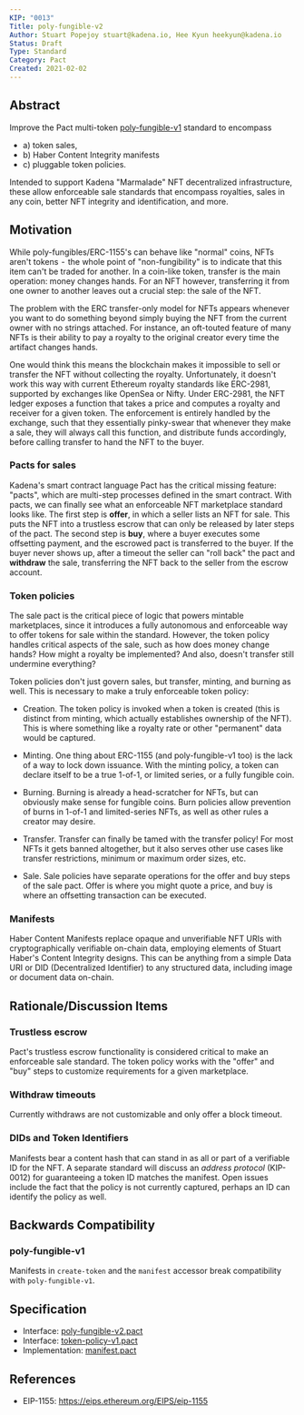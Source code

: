 ```yaml
---
KIP: "0013"
Title: poly-fungible-v2
Author: Stuart Popejoy stuart@kadena.io, Hee Kyun heekyun@kadena.io
Status: Draft
Type: Standard
Category: Pact
Created: 2021-02-02
---
```


## Abstract

Improve the Pact multi-token [poly-fungible-v1](https://github.com/kadena-io/KIPs/blob/master/kuip-0011/kip-0011.md) standard to encompass

- a) token sales,
- b) Haber Content Integrity manifests
- c) pluggable token policies.

Intended to support Kadena "Marmalade" NFT decentralized infrastructure, these allow enforceable sale standards that encompass royalties, sales in any coin, better NFT integrity and identification, and more.

## Motivation

While poly-fungibles/ERC-1155's can behave like "normal" coins, NFTs aren't tokens  -  the whole point of
"non-fungibility" is to indicate that this item can't be traded for another. In a coin-like token,
transfer is the main operation: money changes hands. For an NFT however, transferring it from one owner to another
leaves out a crucial step: the sale of the NFT.

The problem with the ERC transfer-only model for NFTs appears whenever you want to do something beyond simply buying the
NFT from the current owner with no strings attached. For instance, an oft-touted feature of many NFTs is their ability
to pay a royalty to the original creator every time the artifact changes hands.

One would think this means the blockchain makes it impossible to sell or transfer the NFT without collecting the
royalty. Unfortunately, it doesn't work this way with current Ethereum royalty standards like ERC-2981, supported by
exchanges like OpenSea or Nifty.  Under ERC-2981, the NFT ledger exposes a function that takes a price and computes a
royalty and receiver for a given token. The enforcement is entirely handled by the exchange, such that they essentially
pinky-swear that whenever they make a sale, they will always call this function, and distribute funds accordingly,
before calling transfer to hand the NFT to the buyer.

### Pacts for sales

Kadena's smart contract language Pact has the critical missing feature: "pacts", which are multi-step processes defined
in the smart contract. With pacts, we can finally see what an enforceable NFT marketplace standard looks like. The first
step is **offer**, in which a seller lists an NFT for sale. This puts the NFT into a trustless escrow that can only be
released by later steps of the pact. The second step is **buy**, where a buyer executes some offsetting payment, and the
escrowed pact is transferred to the buyer. If the buyer never shows up, after a timeout the seller can "roll back" the
pact and **withdraw** the sale, transferring the NFT back to the seller from the escrow account.

### Token policies

The sale pact is the critical piece of logic that powers mintable marketplaces, since it introduces a fully autonomous
and enforceable way to offer tokens for sale within the standard. However, the token policy handles critical aspects of
the sale, such as how does money change hands? How might a royalty be implemented? And also, doesn't transfer still
undermine everything?

Token policies don't just govern sales, but transfer, minting, and burning as well. This is necessary to make a truly
enforceable token policy:

- Creation. The token policy is invoked when a token is created (this is distinct from minting, which actually
  establishes ownership of the NFT). This is where something like a royalty rate or other "permanent" data would be
  captured.

- Minting. One thing about ERC-1155 (and poly-fungible-v1 too) is the lack of a way to lock down issuance. With the
  minting policy, a token can declare itself to be a true 1-of-1, or limited series, or a fully fungible coin.

- Burning. Burning is already a head-scratcher for NFTs, but can obviously make sense for fungible coins. Burn policies
  allow prevention of burns in 1-of-1 and limited-series NFTs, as well as other rules a creator may desire.

- Transfer. Transfer can finally be tamed with the transfer policy! For most NFTs it gets banned altogether, but it also
  serves other use cases like transfer restrictions, minimum or maximum order sizes, etc.

- Sale. Sale policies have separate operations for the offer and buy steps of the sale pact. Offer is where you might
  quote a price, and buy is where an offsetting transaction can be executed.

### Manifests

Haber Content Manifests replace opaque and unverifiable NFT URIs with cryptographically verifiable on-chain data,
employing elements of Stuart Haber's Content Integrity designs. This can be anything from a simple Data URI or DID
(Decentralized Identifier) to any structured data, including image or document data on-chain.

## Rationale/Discussion Items

### Trustless escrow

Pact's trustless escrow functionality is considered critical to make an enforceable sale standard. The token policy
works with the "offer" and "buy" steps to customize requirements for a given marketplace.

### Withdraw timeouts

Currently withdraws are not customizable and only offer a block timeout.

### DIDs and Token Identifiers

Manifests bear a content hash that can stand in as all or part of a verifiable ID for the NFT. A separate
standard will discuss an _address protocol_ (KIP-0012) for guaranteeing a token ID matches the manifest. Open
issues include the fact that the policy is not currently captured, perhaps an ID can identify the policy
as well.


## Backwards Compatibility

### poly-fungible-v1

Manifests in `create-token` and the `manifest` accessor break compatibility with `poly-fungible-v1`.

## Specification

- Interface: [poly-fungible-v2.pact](https://github.com/kadena-io/marmalade/blob/marmalade-rc1/pact/kip/poly-fungible-v2.pact)
- Interface: [token-policy-v1.pact](https://github.com/kadena-io/marmalade/blob/marmalade-rc1/pact/kip/token-policy-v1.pact)
- Implementation: [manifest.pact](https://github.com/kadena-io/marmalade/blob/marmalade-rc1/pact/kip/manifest.pact)


## References
* EIP-1155: <https://eips.ethereum.org/EIPS/eip-1155>
